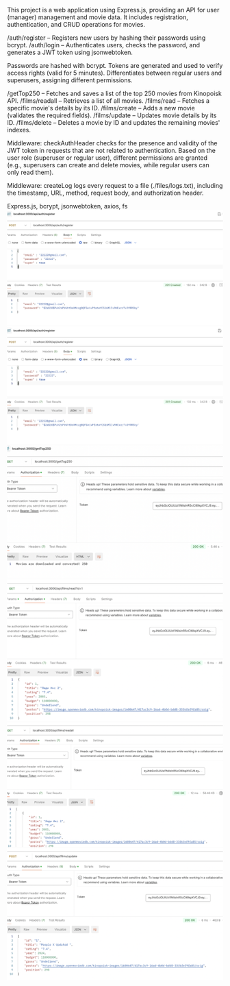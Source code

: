 This project is a web application using Express.js, providing an API for user (manager) 
management and movie data. It includes registration, authentication, and CRUD operations for movies.

/auth/register – Registers new users by hashing their passwords using bcrypt.
/auth/login – Authenticates users, checks the password, and generates a JWT token using jsonwebtoken.

Passwords are hashed with bcrypt.
Tokens are generated and used to verify access rights (valid for 5 minutes).
Differentiates between regular users and superusers, assigning different permissions.

/getTop250 – Fetches and saves a list of the top 250 movies from Kinopoisk API.
/films/readall – Retrieves a list of all movies.
/films/read – Fetches a specific movie's details by its ID.
/films/create – Adds a new movie (validates the required fields).
/films/update – Updates movie details by its ID.
/films/delete – Deletes a movie by ID and updates the remaining movies' indexes.

Middleware: checkAuthHeader checks for the presence and validity of the JWT token in requests that are not related to authentication.
Based on the user role (superuser or regular user), different permissions are granted (e.g., superusers can create and 
delete movies, while regular users can only read them).

Middleware: createLog logs every request to a file (./files/logs.txt), including the timestamp, URL, method, request 
body, and authorization header.

Express.js, bcrypt, jsonwebtoken, axios, fs
![img1.png](images_readme/img1.png)
![img2.png](images_readme/img2.png)
![img3.png](images_readme/img3.png)
![img4.png](images_readme/img4.png)
![img5.png](images_readme/img5.png)
![img6.png](images_readme/img6.png)